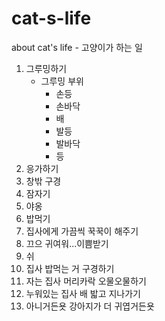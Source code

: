 # cat-s-life
about cat's life - 고양이가 하는 일

1. 그루밍하기
    * 그루밍 부위
        - 손등
        - 손바닥
        - 배
        - 발등
        - 발바닥
        - 등
2. 응가하기
3. 창밖 구경
4. 잠자기
3. 야옹
4. 밥먹기
5. 집사에게 가끔씩 꾹꾹이 해주기
6. 끄으 귀여워...이쁨받기
7. 쉬
8. 집사 밥먹는 거 구경하기
9. 자는 집사 머리카락 오물오물하기
10. 누워있는 집사 배 밟고 지나가기
11. 아니거든욧 강아지가 더 귀엽거든욧

